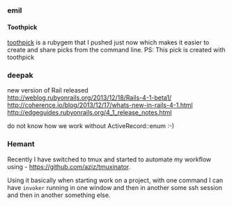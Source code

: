 ### emil

#### Toothpick
[toothpick](https://github.com/code-mancers/toothpick) is a rubygem that I pushed just now
which makes it easier to create and share picks from the command line.
PS: This pick is created with toothpick

### deepak

new version of Rail released  
http://weblog.rubyonrails.org/2013/12/18/Rails-4-1-beta1/  
http://coherence.io/blog/2013/12/17/whats-new-in-rails-4-1.html  
http://edgeguides.rubyonrails.org/4_1_release_notes.html  

do not know how we work without ActiveRecord::enum :-)

### Hemant

Recently I have switched to tmux and started to automate my workflow
using - https://github.com/aziz/tmuxinator.

Using it basically when starting work on a project, with one command
I can have `invoker` running in one window and then in another some
ssh session and then in another something else.
